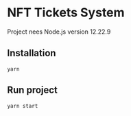 # NFT Tickets System

Project nees Node.js version 12.22.9

## Installation

```
yarn
```

## Run project

```
yarn start
```
